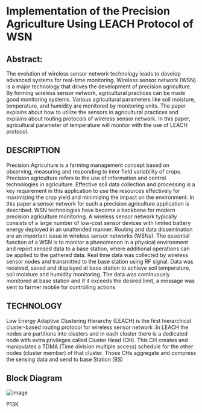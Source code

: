 # Implementation of the Precision Agriculture Using LEACH Protocol of WSN
## Abstract:
The evolution of wireless sensor network technology leads to develop advanced systems for real-time monitoring. Wireless sensor network (WSN) is a major technology that drives the development of precision agriculture. By forming wireless sensor network, agricultural practices can be made good monitoring systems. Various agricultural parameters like soil moisture, temperature, and humidity are monitored by monitoring units. The paper explains about how to utilize the sensors in agricultural practices and explains about routing protocols of wireless sensor network. In this paper, agricultural parameter of temperature will monitor with the use of LEACH protocol.
## DESCRIPTION
Precision Agriculture is a farming management concept based on observing, measuring and responding to inter field variability of crops. Precision agriculture refers to the use of information and control technologies in agriculture. Effective soil data collection and processing is a key requirement in this application to use the resources effectively for maximizing the crop yield and minimizing the impact on the environment. In this paper a sensor network for such a precision agriculture application is described. WSN technologies have become a backbone for modern precision agriculture monitoring. A wireless sensor network typically consists of a large number of low-cost sensor devices with limited battery energy deployed in an unattended manner. Routing and data dissemination are an important issue in wireless sensor networks (WSNs). The essential function of a WSN is to monitor a phenomenon in a physical environment and report sensed data to a base station, where additional operations can be applied to the gathered data. Real time data was collected by wireless sensor nodes and transmitted to the base station using RF signal. Data was received, saved and displayed at base station to achieve soil temperature, soil moisture and humidity monitoring. The data was continuously monitored at base station and if it exceeds the desired limit, a message was sent to farmer mobile for controlling actions
## TECHNOLOGY
Low Energy Adaptive Clustering Hierarchy (LEACH) is the first hierarchical cluster-based routing protocol for wireless sensor network .In LEACH the nodes are partitions into clusters and in each cluster there is a dedicated node with extra privileges called Cluster Head (CH). This CH creates and manipulates a TDMA (Time division multiple access) schedule for the other nodes (cluster member) of that cluster. Those CHs aggregate and compress the sensing data and send to base Station (BS)
## Block Diagram

![image](https://github.com/HoNtErBoT/00_Embedded_Project_Abstract/assets/109785046/16e6a67e-c51a-4f68-9540-6ceb3b8f42cc)


P13K




